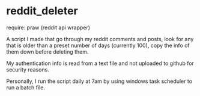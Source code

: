 # reddit_deleter
require: praw (reddit api wrapper)

A script I made that go through my reddit comments and posts, look for any that is older than a preset number of days (currently 100), copy the info of them down before deleting them.

My authentication info is read from a text file and not uploaded to github for security reasons.

Personally, I run the script daily at 7am by using windows task scheduler to run a batch file.
